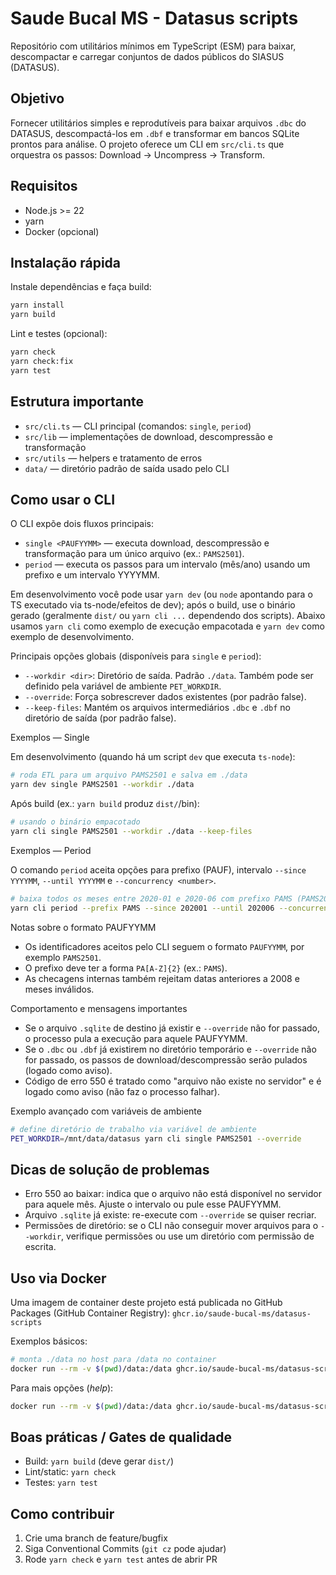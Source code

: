 
# Saude Bucal MS - Datasus scripts

Repositório com utilitários mínimos em TypeScript (ESM) para baixar, descompactar e carregar conjuntos de dados públicos do SIASUS (DATASUS).

## Objetivo

Fornecer utilitários simples e reprodutíveis para baixar arquivos `.dbc` do DATASUS, descompactá-los em `.dbf` e transformar em bancos SQLite prontos para análise. O projeto oferece um CLI em `src/cli.ts` que orquestra os passos: Download -> Uncompress -> Transform.

## Requisitos

- Node.js >= 22
- yarn
- Docker (opcional)

## Instalação rápida

Instale dependências e faça build:

```bash
yarn install
yarn build
```

Lint e testes (opcional):

```bash
yarn check
yarn check:fix
yarn test
```

## Estrutura importante

- `src/cli.ts` — CLI principal (comandos: `single`, `period`)
- `src/lib` — implementações de download, descompressão e transformação
- `src/utils` — helpers e tratamento de erros
- `data/` — diretório padrão de saída usado pelo CLI

## Como usar o CLI

O CLI expõe dois fluxos principais:

- `single <PAUFYYMM>` — executa download, descompressão e transformação para um único arquivo (ex.: `PAMS2501`).
- `period` — executa os passos para um intervalo (mês/ano) usando um prefixo e um intervalo YYYYMM.

Em desenvolvimento você pode usar `yarn dev` (ou `node` apontando para o TS executado via ts-node/efeitos de dev); após o build, use o binário gerado (geralmente `dist/` ou `yarn cli ...` dependendo dos scripts). Abaixo usamos `yarn cli` como exemplo de execução empacotada e `yarn dev` como exemplo de desenvolvimento.

Principais opções globais (disponíveis para `single` e `period`):

- `--workdir <dir>`: Diretório de saída. Padrão `./data`. Também pode ser definido pela variável de ambiente `PET_WORKDIR`.
- `--override`: Força sobrescrever dados existentes (por padrão false).
- `--keep-files`: Mantém os arquivos intermediários `.dbc` e `.dbf` no diretório de saída (por padrão false).

Exemplos — Single

Em desenvolvimento (quando há um script `dev` que executa `ts-node`):

```bash
# roda ETL para um arquivo PAMS2501 e salva em ./data
yarn dev single PAMS2501 --workdir ./data
```

Após build (ex.: `yarn build` produz `dist/`/bin):

```bash
# usando o binário empacotado
yarn cli single PAMS2501 --workdir ./data --keep-files
```

Exemplos — Period

O comando `period` aceita opções para prefixo (PAUF), intervalo `--since YYYYMM`, `--until YYYYMM` e `--concurrency <number>`.

```bash
# baixa todos os meses entre 2020-01 e 2020-06 com prefixo PAMS (PAMS2001..PAMS2006)
yarn cli period --prefix PAMS --since 202001 --until 202006 --concurrency 2 --workdir ./data
```

Notas sobre o formato PAUFYYMM

- Os identificadores aceitos pelo CLI seguem o formato `PAUFYYMM`, por exemplo `PAMS2501`.
- O prefixo deve ter a forma `PA[A-Z]{2}` (ex.: `PAMS`).
- As checagens internas também rejeitam datas anteriores a 2008 e meses inválidos.

Comportamento e mensagens importantes

- Se o arquivo `.sqlite` de destino já existir e `--override` não for passado, o processo pula a execução para aquele PAUFYYMM.
- Se o `.dbc` ou `.dbf` já existirem no diretório temporário e `--override` não for passado, os passos de download/descompressão serão pulados (logado como aviso).
- Código de erro 550 é tratado como "arquivo não existe no servidor" e é logado como aviso (não faz o processo falhar).

Exemplo avançado com variáveis de ambiente

```bash
# define diretório de trabalho via variável de ambiente
PET_WORKDIR=/mnt/data/datasus yarn cli single PAMS2501 --override
```

## Dicas de solução de problemas

- Erro 550 ao baixar: indica que o arquivo não está disponível no servidor para aquele mês. Ajuste o intervalo ou pule esse PAUFYYMM.
- Arquivo `.sqlite` já existe: re-execute com `--override` se quiser recriar.
- Permissões de diretório: se o CLI não conseguir mover arquivos para o `--workdir`, verifique permissões ou use um diretório com permissão de escrita.

## Uso via Docker

Uma imagem de container deste projeto está publicada no GitHub Packages (GitHub Container Registry): `ghcr.io/saude-bucal-ms/datasus-scripts`

Exemplos básicos:

```bash
# monta ./data no host para /data no container
docker run --rm -v $(pwd)/data:/data ghcr.io/saude-bucal-ms/datasus-scripts --workdir /data single PAMS2501 
```

Para mais opções (*help*):

```bash
docker run --rm -v $(pwd)/data:/data ghcr.io/saude-bucal-ms/datasus-scripts --workdir /data --help
```

## Boas práticas / Gates de qualidade

- Build: `yarn build` (deve gerar `dist/`)
- Lint/static: `yarn check`
- Testes: `yarn test`

## Como contribuir

1. Crie uma branch de feature/bugfix
2. Siga Conventional Commits (`git cz` pode ajudar)
3. Rode `yarn check` e `yarn test` antes de abrir PR
